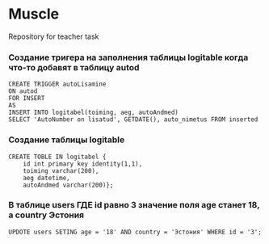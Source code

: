 ﻿# Muscle
Repository for teacher task

### Создание тригера на заполнения таблицы logitable когда что-то добавят в таблицу autod
```
CREATE TRIGGER autoLisamine
ON autod
FOR INSERT
AS
INSERT INTO logitabel(toiming, aeg, autoAndmed)
SELECT 'AutoNumber on lisatud', GETDATE(), auto_nimetus FROM inserted
```

### Создание таблицы logitable
```
CREATE TOBLE IN logitabel {
	id int primary key identity(1,1),
	toiming varchar(200), 
	aeg datetime, 
	autoAndmed varchar(200)};
```

### В таблице users ГДЕ id равно 3 значение поля age станет 18, а country Эстония
```
UPDOTE users SETING age = '18' AND country = 'Эстония' WHERE id = '3';
```
